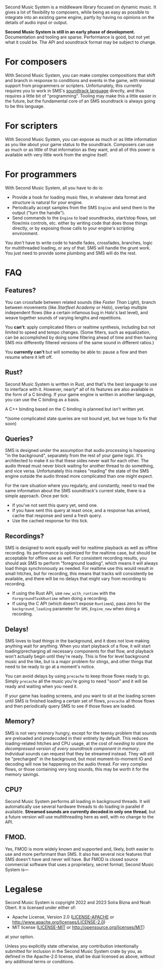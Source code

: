 Second Music System is a middleware library focused on dynamic music. It gives a lot of flexibility to composers, while being as easy as possible to integrate into an existing game engine, partly by having no opinions on the details of audio input or output.

**Second Music System is still in an early phase of development.** Documentation and tooling are sparse. Performance is good, but not yet what it could be. The API and soundtrack format may be subject to change.

# For composers

With Second Music System, you can make complex compositions that shift and branch in response to conditions and events in the game, with minimal support from programmers or scripters. Unfortunately, this currently requires you to work in SMS's [soundtrack language][1] directly, and thus requires a little bit of "programming". Tooling may make this a little easier in the future, but the fundamental core of an SMS soundtrack is always going to be this language.

[1]: https://github.com/SolraBizna/second-music-system/blob/main/SOUNDTRACKS.md

# For scripters

With Second Music System, you can expose as much or as little information as you like about your game status to the soundtrack. Composers can use as much or as little of that information as they want, and all of this power is available with very little work from the engine itself.

# For programmers

With Second Music System, all you have to do is:

- Provide a hook for loading music files, in whatever data format and structure is natural for your engine.
- Periodically accept samples from the SMS `Engine` and send them to the output ("turn the handle").
- Send commands to the `Engine` to load soundtracks, start/stop flows, set flow/mix controls, etc. either by writing code that does those things directly, or by exposing those calls to your engine's scripting environment.

You *don't* have to write code to handle fades, crossfades, branches, logic for multithreaded loading, or any of that. SMS will handle the grunt work. You just need to provide some plumbing and SMS will do the rest.

# FAQ

## Features?

You can crossfade between related sounds (like _Faster Than Light_), branch between movements (like _Starfleet Academy_ or _Halo_), overlap multiple independent flows (like a certain infamous bug in _Halo_'s last level), and weave together sounds of varying lengths and repetitions.

You **can't**: apply complicated filters or realtime synthesis, including but not limited to speed and tempo changes. (Some filters, such as equalization, can be accomplished by doing some filtering ahead of time and then having SMS mix differently filtered versions of the same sound in different ratios.)

You **currently can't** but will someday be able to: pause a flow and then resume where it left off.

## Rust?

Second Music System is written in Rust, and that's the best language to use to interface with it. However, nearly\* all of its features are also available in the form of a C binding. If your game engine is written in another language, you can use the C binding as a basis.

A C++ binding based on the C binding is planned but isn't written yet.

\*(some complicated state queries are not bound yet, but we hope to fix that soon)

## Queries?

SMS is designed under the assumption that audio processing is happening "in the background", separately from the rest of your game logic. It's architected to make it so that these sides never wait for each other. The audio thread must never block waiting for another thread to do something, and vice versa. Unfortunately this makes "reading" the state of the SMS engine outside the audio thread more complicated than one might expect.

For the rare situation where you regularly, and constantly, need to read the same information about the SMS soundtrack's current state, there is a simple approach. Once per tick:

- If you've not sent this query yet, send one.
- If you have sent this query at least once, and a response has arrived, cache that response and send a fresh query.
- Use the cached response for this tick.

## Recordings?

SMS is designed to work equally well for realtime playback as well as offline recording. Its performance is optimized for the realtime case, but should be acceptable for offline use as well. For consistent recording results, you should ask SMS to perform "foreground loading", which means it will always load things synchronously as needed. For realtime use this would result in small hitches, but for recording, this means that tracks will consistently be available, and there will be no delays that might vary from recording to recording.

- If using the Rust API, use `new_with_runtime` with the `ForegroundTaskRuntime` when doing a recording.
- If using the C API (which doesn't expose `Runtime`s), pass zero for the `background_loading` parameter for `SMS_Engine_new` when doing a recording.

## Delays!

SMS loves to load things in the background, and it does not love making anything wait for anything. When you start playback of a flow, it will start loading/precharging all necessary components for that flow, and playback won't actually begin until they're ready. This is fine for level background music and the like, but is a major problem for stings, and other things that need to be ready to go at a moment's notice.

You can avoid delays by using `precache` to keep those flows ready to go. Simply `precache` all the music you're going to need "soon" and it will be ready and waiting when you need it.

If your game has loading screens, and you want to sit at the loading screen until SMS is finished loading a certain set of flows, `precache` all those flows and then periodically query SMS to see if those flows are loaded.

## Memory?

SMS is not very memory hungry, except for the teensy problem that sounds are preloaded and predecoded in their entirety by default. This reduces loading-related hitches and CPU usage, at the cost of *needing to store the decompressed version of every soundtrack component in memory*. Individual sounds can request that they be streamed instead. They will still be "precharged" in the background, but most moment-to-moment IO and decoding will now be happening on the audio thread. For very complex flows, or those containing very long sounds, this may be worth it for the memory savings.

## CPU?

Second Music System performs all loading in background threads. It will automatically use several hardware threads to do loading in parallel if available. **Streamed sounds are currently decoded in only one thread**, but a future version will use multithreading here as well, with no change to the API.

## FMOD.

Yes, FMOD is more widely known and supported and, likely, both easier to use and more performant than SMS. It also has several nice features that SMS doesn't have and never will have. But FMOD is closed source commercial software that uses a proprietary, secret format; Second Music System is—

# Legalese

Second Music System is copyright 2022 and 2023 Solra Bizna and Noah Obert. It is licensed under either of:

 * Apache License, Version 2.0
   ([LICENSE-APACHE](LICENSE-APACHE) or
   <http://www.apache.org/licenses/LICENSE-2.0>)
 * MIT license
   ([LICENSE-MIT](LICENSE-MIT) or <http://opensource.org/licenses/MIT>)

at your option.

Unless you explicitly state otherwise, any contribution intentionally submitted for inclusion in the Second Music System crate by you, as defined in the Apache-2.0 license, shall be dual licensed as above, without any additional terms or conditions.
